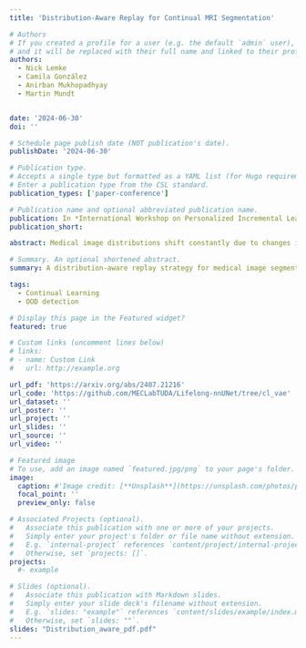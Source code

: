 ```yaml
---
title: 'Distribution-Aware Replay for Continual MRI Segmentation'

# Authors
# If you created a profile for a user (e.g. the default `admin` user), write the username (folder name) here
# and it will be replaced with their full name and linked to their profile.
authors:
  - Nick Lemke
  - Camila González
  - Anirban Mukhopadhyay
  - Martin Mundt


date: '2024-06-30'
doi: ''

# Schedule page publish date (NOT publication's date).
publishDate: '2024-06-30'

# Publication type.
# Accepts a single type but formatted as a YAML list (for Hugo requirements).
# Enter a publication type from the CSL standard.
publication_types: ['paper-conference']

# Publication name and optional abbreviated publication name.
publication: In *International Workshop on Personalized Incremental Learning in Medicine*
publication_short: 

abstract: Medical image distributions shift constantly due to changes in patient population and discrepancies in image acquisition. These distribution changes result in performance deterioration; deterioration that continual learning aims to alleviate. However, only adaptation with data rehearsal strategies yields practically desirable performance for medical image segmentation. Such rehearsal violates patient privacy and, as most continual learning approaches, overlooks unexpected changes from out-of-distribution instances. To transcend both of these challenges, we introduce a distribution-aware replay strategy that mitigates forgetting through auto-encoding of features, while simultaneously leveraging the learned distribution of features to detect model failure. We provide empirical corroboration on hippocampus and prostate MRI segmentation.

# Summary. An optional shortened abstract.
summary: A distribution-aware replay strategy for medical image segmentation mitigates forgetting through feature auto-encoding while detecting model failure from out-of-distribution instances, addressing privacy concerns and unexpected distribution shifts.

tags:
  - Continual Learning
  - OOD detection

# Display this page in the Featured widget?
featured: true

# Custom links (uncomment lines below)
# links:
# - name: Custom Link
#   url: http://example.org

url_pdf: 'https://arxiv.org/abs/2407.21216'
url_code: 'https://github.com/MECLabTUDA/Lifelong-nnUNet/tree/cl_vae'
url_dataset: ''
url_poster: ''
url_project: ''
url_slides: ''
url_source: ''
url_video: ''

# Featured image
# To use, add an image named `featured.jpg/png` to your page's folder.
image:
  caption: #'Image credit: [**Unsplash**](https://unsplash.com/photos/pLCdAaMFLTE)'
  focal_point: ''
  preview_only: false

# Associated Projects (optional).
#   Associate this publication with one or more of your projects.
#   Simply enter your project's folder or file name without extension.
#   E.g. `internal-project` references `content/project/internal-project/index.md`.
#   Otherwise, set `projects: []`.
projects:
  #- example

# Slides (optional).
#   Associate this publication with Markdown slides.
#   Simply enter your slide deck's filename without extension.
#   E.g. `slides: "example"` references `content/slides/example/index.md`.
#   Otherwise, set `slides: ""`.
slides: "Distribution_aware_pdf.pdf"
---
```

